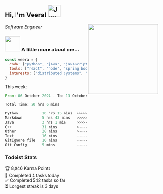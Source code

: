 <h2> Hi, I'm Veera! <img src="https://raw.githubusercontent.com/Tarikul-Islam-Anik/Animated-Fluent-Emojis/master/Emojis/Activities/Jack-O-Lantern.png" alt="Jack-O-Lantern" width="40" height="40" /></h2>
<img align='right' src="https://user-images.githubusercontent.com/74038190/213911110-aedbef38-a29f-4b6b-a65c-11608b4f75a5.gif" width="230">
<p><em>Software Engineer</em></p>


### <img src="https://user-images.githubusercontent.com/74038190/216656963-09118229-8a9e-4af0-910c-c37f35f2e210.gif" width="50"> A little more about me...  

```javascript
const veera = {
  code: ["python", "java", "javaScript", "typeScript", "c++"],
  tools: ["react", "node", "spring boot", "docker", "next.JS", "aws"],
  interests: ["distributed systems", "enterprise software", "parallel computing", "cloud computing", "machine learning", "AI"]
}
```
This week:
<!--START_SECTION:waka-->

```rust
From: 06 October 2024 - To: 13 October 2024

Total Time: 20 hrs 6 mins

Python           10 hrs 15 mins  >>>>>>>>>>>>-------------   49.86 %
Markdown         5 hrs 43 mins   >>>>>>>------------------   27.85 %
Java             3 hrs 1 min     >>>>---------------------   14.69 %
C++              31 mins         >------------------------   02.57 %
Other            28 mins         >------------------------   02.34 %
Text             16 mins         -------------------------   01.35 %
GitIgnore file   10 mins         -------------------------   00.89 %
Git Config       5 mins          -------------------------   00.45 %
```

<!--END_SECTION:waka-->


### Todoist Stats

<!-- TODO-IST:START -->
🏆  8,946 Karma Points           
🌸  Completed 4 tasks today           
✅  Completed 542 tasks so far           
⏳  Longest streak is 3 days
<!-- TODO-IST:END -->
<!--
Profile views:
[![](https://visitcount.itsvg.in/api?id=veeravivekt&label=Profile%20Views&color=1&icon=2&pretty=false)](https://visitcount.itsvg.in)
-->
